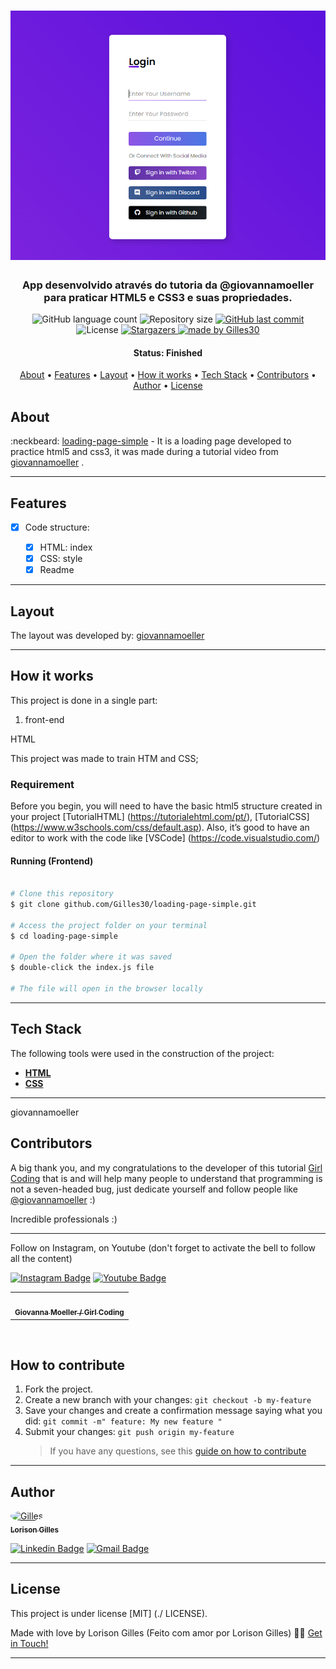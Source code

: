 <h1 align="center">
    <img alt="login-form" title="#mario-art" src="./assets/login-form.png" />
</h1>


<h3 align="center">
    App desenvolvido através do tutoria da @giovannamoeller para praticar HTML5 e CSS3 e suas propriedades.
</h3>

<p align="center">
  <img alt="GitHub language count" src="https://img.shields.io/github/languages/count/Gilles30/loading-page-simple?color=%2304D361">

  <img alt="Repository size" src="https://img.shields.io/github/repo-size/Gilles30/loading-page-simple">

  <a href="https://github.com/Gilles30/loading-page-simple/commits/master">
    <img alt="GitHub last commit" src="https://img.shields.io/github/last-commit/Gilles30/loading-page-simple">
  </a>
    
   <img alt="License" src="https://img.shields.io/badge/license-MIT-brightgreen">
   <a href="https://github.com/Gilles30/loading-page-simple/stargazers">
    <img alt="Stargazers" src="https://img.shields.io/github/stars/Gilles30/loading-page-simple?style=social">
  </a>

  <a href="https://github.com/Gilles30">
    <img alt="made by Gilles30" src="https://img.shields.io/badge/made%20by-Gilles30-%237519C1">
  </a>
  
 
</p>

<h4 align="center"> 
	 Status: Finished
</h4>

<p align="center">
 <a href="#about">About</a> •
 <a href="#features">Features</a> •
 <a href="#layout">Layout</a> • 
 <a href="#how-it-works">How it works</a> • 
 <a href="#tech-stack">Tech Stack</a> • 
 <a href="#contributors">Contributors</a> • 
 <a href="#author">Author</a> • 
 <a href="#user-content-license">License</a>

</p>

## About

:neckbeard: [loading-page-simple](https://github.com/Gilles30/loading-page-simple/) - It is a loading page developed to practice html5 and css3, it was made during a tutorial video from [giovannamoeller](https://github.com/giovannamoeller) .

---

## Features

- [x] Code structure:

  - [x] HTML: index
  - [x] CSS: style
  - [x] Readme

---

## Layout

The layout was developed by: [giovannamoeller](https://github.com/giovannamoeller)

---

## How it works

This project is done in a single part:

1. front-end


HTML

This project was made to train HTM and CSS;

### Requirement

Before you begin, you will need to have the basic html5 structure created in your project 
[TutorialHTML] (https://tutorialehtml.com/pt/), [TutorialCSS] (https://www.w3schools.com/css/default.asp).
Also, it’s good to have an editor to work with the code like [VSCode] (https://code.visualstudio.com/)


#### Running (Frontend)

```bash

# Clone this repository
$ git clone github.com/Gilles30/loading-page-simple.git

# Access the project folder on your terminal
$ cd loading-page-simple

# Open the folder where it was saved
$ double-click the index.js file

# The file will open in the browser locally

```

---

## Tech Stack

The following tools were used in the construction of the project:

- **[HTML](https://html.com/)**
- **[CSS](https://www.maujor.com/)**

---
giovannamoeller

## Contributors

A big thank you, and my congratulations to the developer of this tutorial [Girl Coding](https://www.youtube.com/watch?app=desktop&v=MkXuQ9CcHqU&feature=youtu.be) that is and will help many people to understand that programming is not a seven-headed bug, just dedicate yourself and follow people like [@giovannamoeller](https://github.com/giovannamoeller) :)

Incredible professionals :)
<hr/>

<table>
  <tr>
    <td align="left"><a href="https://github.com/giovannamoeller"><img style="border-radius: 50%;" src="https://avatars1.githubusercontent.com/u/47362960?s=460&u=99702db3dedab50f47b0f151acea1e2e9db1b3fc&v=4" width="100px;" alt=""/><br /><sub><b>Giovanna Moeller / Girl Coding</b></sub></td>
    
  </tr>

  <div>
  <p>
   Follow on Instagram, on Youtube (don't forget to activate the bell to follow all the content)
  </p>

   [![Instagram Badge](https://img.shields.io/badge/-Instagram-purple?style=flat-square&logo=Instagram&logoColor=white&link=https://www.instagram.com/girl.coding)](https://www.instagram.com/girl.coding/) [![Youtube Badge](https://img.shields.io/badge/-Youtube-red?style=flat-square&logo=Youtube&logoColor=white&link=https://www.youtube.com/watch?app=desktop&v=MkXuQ9CcHqU&feature=youtu.be)](https://www.youtube.com/watch?app=desktop&v=MkXuQ9CcHqU&feature=youtu.be)
  </div>

</table>
 <br/>

## How to contribute

1. Fork the project.
2. Create a new branch with your changes: `git checkout -b my-feature`
3. Save your changes and create a confirmation message saying what you did: `git commit -m" feature: My new feature "`
4. Submit your changes: `git push origin my-feature`
   >If you have any questions, see this [guide on how to contribute](./CONTRIBUTING.md)

---

## Author

<a href="https://app.rocketseat.com.br/me/lorison-gilles-02226">
 <img style="border-radius: 50%;" src="https://avatars3.githubusercontent.com/u/54437398?s=460&u=72d88fd3a7e3a95041d7771f3a5e6ad7f33b8740&v=4" width="100px;" alt="Gilles"/>
 <br />
 <sub><b>Lorison Gilles</b></sub></a> <a href="https://app.rocketseat.com.br/me/lorison-gilles-02226/" title="Rocketseat"></a>
 <br />

[![Linkedin Badge](https://img.shields.io/badge/-LorisonGilles-blue?style=flat-square&logo=Linkedin&logoColor=white&link=https://www.linkedin.com/in/lorison-gilles/)](https://www.linkedin.com/in/lorison-gilles/)
[![Gmail Badge](https://img.shields.io/badge/-lorison.gilles@gmail.com-c14438?style=flat-square&logo=Gmail&logoColor=white&link=mailto:lorison.gilles@gmail.com)](mailto:lorison.gilles@gmail.com)

---

## License

This project is under license [MIT] (./ LICENSE).

Made with love by Lorison Gilles (Feito com amor por Lorison Gilles) 👋🏽 [Get in Touch!](Https://www.linkedin.com/in/lorison-gilles/)

---
